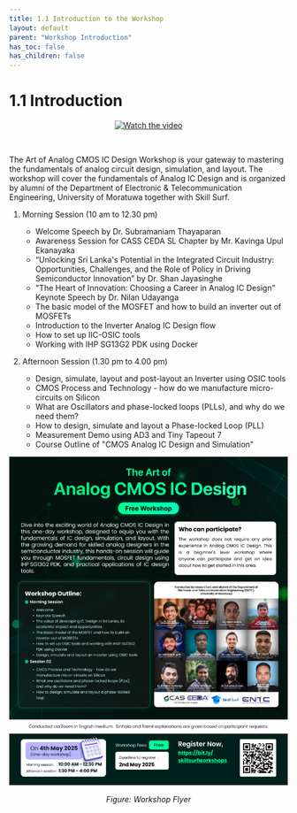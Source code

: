 ```yaml
---
title: 1.1 Introduction to the Workshop
layout: default
parent: "Workshop Introduction"
has_toc: false
has_children: false
---
```


# 1.1 Introduction

<p align="center">
  <a href="https://www.youtube.com/watch?v=dX9CGRZwD-w" target="_blank">
    <img src="https://img.youtube.com/vi/dX9CGRZwD-w/0.jpg" alt="Watch the video" width="620"/>
  </a>
</p>

<br>

The Art of Analog CMOS IC Design Workshop is your gateway to mastering the fundamentals of analog circuit design, simulation, and layout. The workshop will cover the fundamentals of Analog IC Design and is organized by alumni of the Department of Electronic & Telecommunication Engineering, University of Moratuwa together with Skill Surf.

1. Morning Session (10 am to 12.30 pm)
    - Welcome Speech by Dr. Subramaniam Thayaparan
    - Awareness Session for CASS CEDA SL Chapter by Mr. Kavinga Upul Ekanayaka
    - “Unlocking Sri Lanka's Potential in the Integrated Circuit Industry: Opportunities, Challenges, and the Role of Policy in Driving Semiconductor Innovation” by Dr. Shan Jayasinghe
    - "The Heart of Innovation: Choosing a Career in Analog IC Design" Keynote Speech by Dr. Nilan Udayanga
    - The basic model of the MOSFET and how to build an inverter out of MOSFETs
    - Introduction to the Inverter Analog IC Design flow
    - How to set up IIC-OSIC tools
    - Working with IHP SG13G2 PDK using Docker

2. Afternoon Session (1.30 pm to 4.00 pm)
    - Design, simulate, layout and post-layout an Inverter using OSIC tools
    - CMOS Process and Technology - how do we manufacture micro-circuits on Silicon
    - What are Oscillators and phase-locked loops (PLLs), and why do we need them?
    - How to design, simulate and layout a Phase-locked Loop (PLL)
    - Measurement Demo using AD3 and Tiny Tapeout 7
    - Course Outline of "CMOS Analog IC Design and Simulation"

<div align="center">
  <img src="./images/Workshop_Flyer.png" alt="Flyer" width="620">
  <p><em>Figure: Workshop Flyer</em></p>
</div>